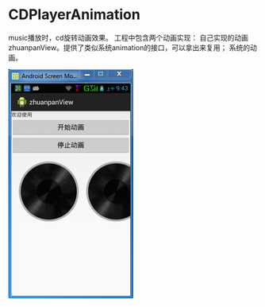 # CDPlayerAnimation
music播放时，cd旋转动画效果。
工程中包含两个动画实现：
自己实现的动画zhuanpanView。提供了类似系统animation的接口，可以拿出来复用；
系统的动画。



![](https://github.com/longtaoge/CDPlayerAnimation/blob/master/cd.gif)
